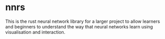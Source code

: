# nnrs

This is the rust neural network library for a larger project to allow learners and beginners to understand the way that neural networks learn using visualisation and interaction.
